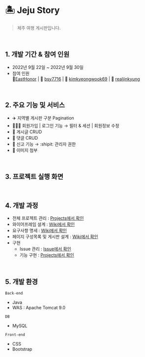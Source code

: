 <br>

# 🏝️ Jeju Story
> 제주 여행 게시판입니다.

<br>

## 1. 개발 기간 & 참여 인원
- 2022년 9월 22일 ~ 2022년 9월 30일
- 참여 인원   
  🐨[EastHonor](https://github.com/ehdgns07) | 🐧 [bsy7716](https://github.com/bsy7716) | 🐹 [kimkyeongwook69](https://github.com/kimkyeongwook69) | 🌱 [realjinkyung](https://github.com/realjinkyung)  

<br>

## 2. 주요 기능 및 서비스

- ✈️ 지역별 게시판 구분 Pagination
- 🙍🏻‍♂ 회원가입 | 로그인 기능 → 필터 & 세션 | 회원정보 수정
- 📄 게시글 CRUD
- 💬 댓글 CRUD
- 🚨 신고 기능  →  :shipit: 관리자 권한
- 📂 이미지 첨부

<br>

## 3. 프로젝트  실행 화면

 <br>
 
## 4. 개발 과정
- 전체 프로젝트 관리 : [Projects에서 확인](https://github.com/users/realjinkyung/projects/3)
- 와이어프레임 설계 : [Wiki에서 확인](https://github.com/realjinkyung/travel-board/wiki/%EC%99%80%EC%9D%B4%EC%96%B4%ED%94%84%EB%A0%88%EC%9E%84-%EC%84%A4%EA%B3%84-%F0%9F%94%A8)
- 요구사항 명세 : [Wiki에서 확인](https://github.com/realjinkyung/travel-board/wiki/%EC%9A%94%EA%B5%AC-%EC%82%AC%ED%95%AD-%EB%AA%85%EC%84%B8%EC%84%9C-%F0%9F%94%A8)
- 페이지 구성목록 및 게시판 설계 : [Wiki에서 확인](https://github.com/realjinkyung/travel-board/wiki/%EC%A0%9C%EC%A3%BC%EC%9D%B4%EC%95%BC%EA%B8%B0-%EA%B2%8C%EC%8B%9C%ED%8C%90-%EC%84%A4%EA%B3%84-%F0%9F%94%A8)
- 구현 
    - Issue 관리 : [Issue에서 확인](https://github.com/realjinkyung/travel-board/issues)
    - 기능 구현 : [Projects에서 확인](https://github.com/realjinkyung/travel-board/issues/23)
 
 <br>
 
 ## 5. 개발 환경

 `Back-end`
 - Java
 - WAS : Apache Tomcat 9.0

  `DB`
 - MySQL
 
 `Front-end`
 - CSS
 - Bootstrap
 
  <br>



